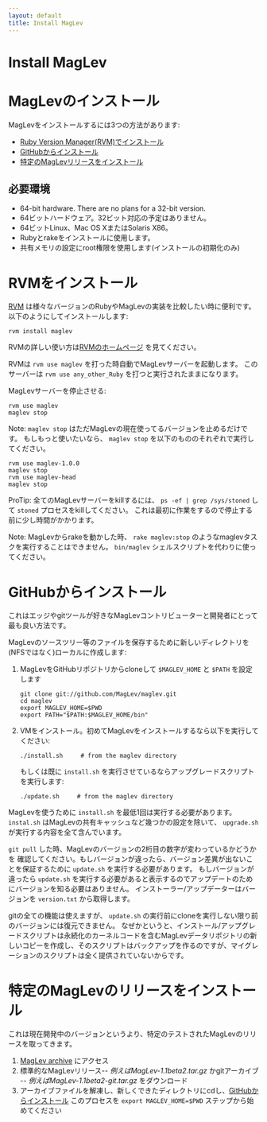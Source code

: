 ```yaml
---
layout: default
title: Install MagLev
---
```

# Install MagLev
# MagLevのインストール

MagLevをインストールするには3つの方法があります:

* [Ruby Version Manager(RVM)でインストール](#install_with_ruby_version_manager)
* [GitHubからインストール](#install_from_github)
* [特定のMagLevリリースをインストール](#install_a_specific_maglev_release)

## 必要環境

* 64-bit hardware. There are no plans for a 32-bit version.
* 64ビットハードウェア。32ビット対応の予定はありません。
* 64ビットLinux、Mac OS XまたはSolaris X86。
* Rubyとrakeをインストールに使用します。
* 共有メモリの設定にroot権限を使用します(インストールの初期化のみ)

# RVMをインストール

[RVM](http://rvm.beginrescueend.com) は様々なバージョンのRubyやMagLevの実装を比較したい時に便利です。
以下のようにしてインストールします:

    rvm install maglev

RVMの詳しい使い方は[RVMのホームページ](http://rvm.beginrescueend.com) を見てください。

RVMは `rvm use maglev` を打った時自動でMagLevサーバーを起動します。
このサーバーは `rvm use any_other_Ruby` を打つと実行されたままになります。

MagLevサーバーを停止させる:

    rvm use maglev
    maglev stop

Note: `maglev stop` はただMagLevの現在使ってるバージョンを止めるだけです。
もしもっと使いたいなら、 `maglev stop` を以下のもののそれぞれで実行してください。

    rvm use maglev-1.0.0
    maglev stop
    rvm use maglev-head
    maglev stop

ProTip: 全てのMagLevサーバーをkillするには、 `ps -ef | grep /sys/stoned` して `stoned` プロセスをkillしてください。
これは最初に作業をするので停止する前に少し時間がかかります。

Note: MagLevからrakeを動かした時、 `rake maglev:stop` のようなmaglevタスクを実行することはできません。
`bin/maglev` シェルスクリプトを代わりに使ってください。

# GitHubからインストール

これはエッジやgitツールが好きなMagLevコントリビューターと開発者にとって最も良い方法です。

MagLevのソースツリー等のファイルを保存するために新しいディレクトリを(NFSではなく)ローカルに作成します:

1. MagLevをGitHubリポジトリからcloneして `$MAGLEV_HOME` と `$PATH` を設定します

       git clone git://github.com/MagLev/maglev.git
       cd maglev
       export MAGLEV_HOME=$PWD
       export PATH="$PATH:$MAGLEV_HOME/bin"
       
2. VMをインストール。初めてMagLevをインストールするなら以下を実行してください:

       ./install.sh     # from the maglev directory

   もしくは既に `install.sh` を実行させているならアップグレードスクリプトを実行します:

       ./update.sh     # from the maglev directory

MagLevを使うために `install.sh` を最低1回は実行する必要があります。 `instal.sh`
はMagLevの共有キャッシュなど幾つかの設定を除いて、 `upgrade.sh` が実行する内容を全て含んでいます。

`git pull` した時、MagLevのバージョンの2桁目の数字が変わっているかどうかを
確認してください。もしバージョンが違ったら、バージョン差異が出ないことを保証するために `update.sh` を実行する必要があります。
もしバージョンが違ったら `update.sh` を実行する必要があると表示するのでアップデートのためにバージョンを知る必要はありません。
インストーラー/アップデーターはバージョンを `version.txt` から取得します。

gitの全ての機能は使えますが、 `update.sh` の実行前にcloneを実行しない限り前のバージョンには復元できません。
なぜかというと、インストール/アップグレードスクリプトは永続化のカーネルコードを含むMagLevデータリポジトリの新しいコピーを作成し、そのスクリプトはバックアップを作るのですが、マイグレーションのスクリプトは全く提供されていないからです。


# 特定のMagLevのリリースをインストール

これは現在開発中のバージョンというより、特定のテストされたMagLevのリリースを取ってきます。

1. [MagLev archive](http://glass-downloads.gemstone.com/maglev/) にアクセス
2. 標準的なMagLevリリース-- *例えばMagLev-1.1beta2.tar.gz* かgitアーカイブ -- *例えばMagLev-1.1beta2-git.tar.gz* をダウンロード
3. アーカイブファイルを解凍し、新しくできたディレクトリにcdし、[GitHubからインストール](#install_from_github) このプロセスを `export MAGLEV_HOME=$PWD` ステップから始めてください 


